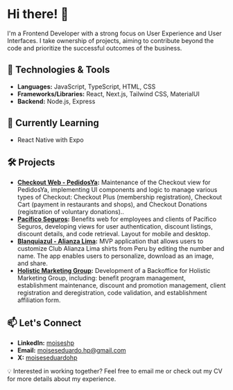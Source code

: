# Hi there! 👋

I'm a Frontend Developer with a strong focus on User Experience and User Interfaces. I take ownership of projects, aiming to contribute beyond the code and prioritize the successful outcomes of the business.

## 🔧 Technologies & Tools
- **Languages:** JavaScript, TypeScript, HTML, CSS
- **Frameworks/Libraries:** React, Next.js, Tailwind CSS, MaterialUI
- **Backend:** Node.js, Express

## 🌱 Currently Learning
- React Native with Expo

## 🛠 Projects
- **[Checkout Web - PedidosYa](https://www.pedidosya.com/):** Maintenance of the Checkout view for PedidosYa, implementing UI components and logic to manage various types of Checkout: Checkout Plus (membership registration), Checkout Cart (payment in restaurants and shops), and Checkout Donations (registration of voluntary donations)..
- **[Pacífico Seguros](https://pacifico-beneficios-ecdk8.ondigitalocean.app/):** Benefits web for employees and clients of Pacífico Seguros, developing views for user authentication, discount listings, discount details, and code retrieval. Layout for mobile and desktop.
- **[Blanquiazul - Alianza Lima](https://www.blanquiazul.com/):** MVP application that allows users to customize Club Alianza Lima shirts from Peru by editing the number and name. The app enables users to personalize, download as an image, and share.
- **[Holistic Marketing Group](https://holisticbeneficios.com/):** Development of a Backoffice for Holistic Marketing Group, including: benefit program management, establishment maintenance, discount and promotion management, client registration and deregistration, code validation, and establishment affiliation form.

## 📫 Let's Connect
- **LinkedIn:** [moiseshp](https://www.linkedin.com/in/moiseshp/)
- **Email:** [moiseseduardo.hp@gmail.com](mailto:moiseseduardo.hp@gmail.com)
- **X:** [moiseseduardohp](https://x.com/moiseseduardohp)

💡 Interested in working together? Feel free to email me or check out my CV for more details about my experience.
